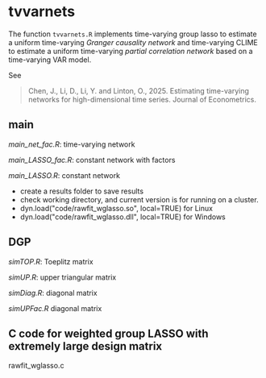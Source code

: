 # tvvarnets

The function `tvvarnets.R` implements time-varying group lasso to estimate a uniform time-varying *Granger causality network* and time-varying CLIME to estimate a uniform time-varying *partial correlation network* based on a time-varying VAR model. 

See

> Chen, J., Li, D., Li, Y. and Linton, O., 2025. Estimating time-varying networks for high-dimensional time series. Journal of Econometrics.

## main 
*main_net_fac.R*:		time-varying network 

*main_LASSO_fac.R*:	constant network with factors

*main_LASSO.R*: 		constant network

* create a results folder to save results
* check working directory, and current version is for running on a cluster.
* dyn.load("code/rawfit_wglasso.so", local=TRUE) for Linux
* dyn.load("code/rawfit_wglasso.dll", local=TRUE) for Windows

## DGP

*simTOP.R*: Toeplitz matrix

*simUP.R*: upper triangular matrix

*simDiag.R*: diagonal matrix

*simUPFac.R* diagonal matrix

## C code for weighted group LASSO with extremely large design matrix 

rawfit_wglasso.c

